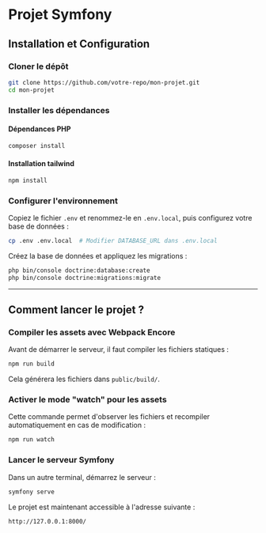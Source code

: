 # Projet Symfony 

## Installation et Configuration

### Cloner le dépôt
```sh
git clone https://github.com/votre-repo/mon-projet.git
cd mon-projet
```

### Installer les dépendances
#### Dépendances PHP
```sh
composer install
```

#### Installation tailwind
```sh
npm install
```

### Configurer l'environnement
Copiez le fichier `.env` et renommez-le en `.env.local`, puis configurez votre base de données :
```sh
cp .env .env.local  # Modifier DATABASE_URL dans .env.local
```
Créez la base de données et appliquez les migrations :
```sh
php bin/console doctrine:database:create
php bin/console doctrine:migrations:migrate
```

---

## Comment lancer le projet ?

### Compiler les assets avec Webpack Encore
Avant de démarrer le serveur, il faut compiler les fichiers statiques :
```sh
npm run build
```
Cela générera les fichiers dans `public/build/`.

### Activer le mode "watch" pour les assets
Cette commande permet d'observer les fichiers et recompiler automatiquement en cas de modification :
```sh
npm run watch
```

### Lancer le serveur Symfony
Dans un autre terminal, démarrez le serveur :
```sh
symfony serve
```

Le projet est maintenant accessible à l'adresse suivante :
```
http://127.0.0.1:8000/
```
